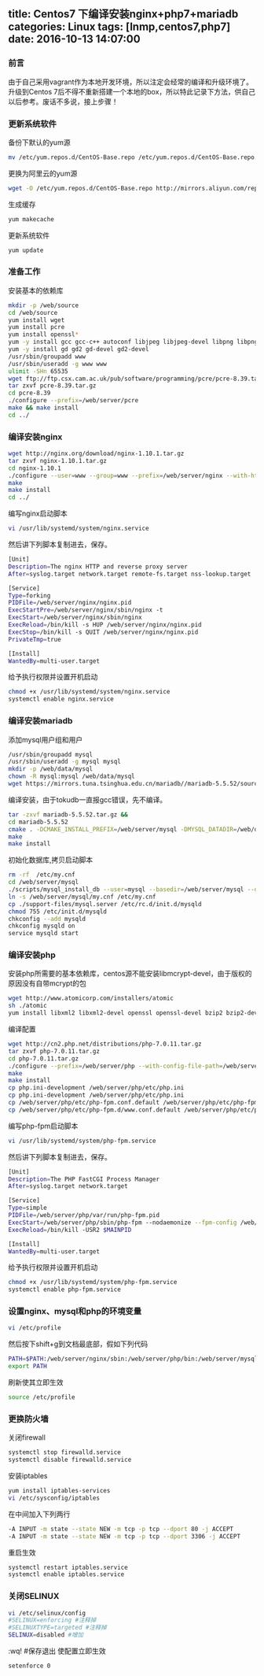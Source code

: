 title: Centos7 下编译安装nginx+php7+mariadb
categories: Linux
tags: [lnmp,centos7,php7]
date: 2016-10-13 14:07:00
---


### 前言
由于自己采用vagrant作为本地开发环境，所以注定会经常的编译和升级环境了。升级到Centos 7后不得不重新搭建一个本地的box，所以特此记录下方法，供自己以后参考。废话不多说，接上步骤！
<!-- more -->
### 更新系统软件
备份下默认的yum源
```sh
mv /etc/yum.repos.d/CentOS-Base.repo /etc/yum.repos.d/CentOS-Base.repo.backup
```
更换为阿里云的yum源
```sh
wget -O /etc/yum.repos.d/CentOS-Base.repo http://mirrors.aliyun.com/repo/Centos-7.repo
```
生成缓存
```sh
yum makecache
```
更新系统软件
```sh
yum update
```

### 准备工作

安装基本的依赖库
```sh
mkdir -p /web/source
cd /web/source
yum install wget
yum install pcre
yum install openssl*
yum -y install gcc gcc-c++ autoconf libjpeg libjpeg-devel libpng libpng-devel freetype freetype-devel libxml2 libxml2-devel zlib zlib-devel glibc glibc-devel glib2 glib2-devel bzip2 bzip2-devel ncurses ncurses-devel curl curl-devel e2fsprogs e2fsprogs-devel krb5 krb5-devel libidn libidn-devel openssl openssl-devel openldap openldap-devel nss_ldap openldap-clients openldap-servers make jemalloc-devel  cmake boost-devel
yum -y install gd gd2 gd-devel gd2-devel
/usr/sbin/groupadd www
/usr/sbin/useradd -g www www
ulimit -SHn 65535
wget ftp://ftp.csx.cam.ac.uk/pub/software/programming/pcre/pcre-8.39.tar.gz
tar zxvf pcre-8.39.tar.gz
cd pcre-8.39
./configure --prefix=/web/server/pcre
make && make install
cd ../
```
### 编译安装nginx

```sh
wget http://nginx.org/download/nginx-1.10.1.tar.gz
tar zxvf nginx-1.10.1.tar.gz  
cd nginx-1.10.1  
./configure --user=www --group=www --prefix=/web/server/nginx --with-http_stub_status_module --with-http_ssl_module --with-pcre=/web/source/pcre-8.39 --with-http_realip_module --with-http_image_filter_module  
make  
make install  
cd ../  
```
编写nginx启动脚本
```sh
vi /usr/lib/systemd/system/nginx.service
```
然后讲下列脚本复制进去，保存。
```sh
[Unit]
Description=The nginx HTTP and reverse proxy server
After=syslog.target network.target remote-fs.target nss-lookup.target

[Service]
Type=forking
PIDFile=/web/server/nginx/nginx.pid
ExecStartPre=/web/server/nginx/sbin/nginx -t
ExecStart=/web/server/nginx/sbin/nginx
ExecReload=/bin/kill -s HUP /web/server/nginx/nginx.pid
ExecStop=/bin/kill -s QUIT /web/server/nginx/nginx.pid
PrivateTmp=true

[Install]
WantedBy=multi-user.target
```
给予执行权限并设置开机启动
```sh
chmod +x /usr/lib/systemd/system/nginx.service
systemctl enable nginx.service
```

### 编译安装mariadb
添加mysql用户组和用户
```sh
/usr/sbin/groupadd mysql  
/usr/sbin/useradd -g mysql mysql
mkdir -p /web/data/mysql 
chown -R mysql:mysql /web/data/mysql
wget https://mirrors.tuna.tsinghua.edu.cn/mariadb//mariadb-5.5.52/source/mariadb-5.5.52.tar.gz
```
编译安装，由于tokudb一直报gcc错误，先不编译。
```sh
tar -zxvf mariadb-5.5.52.tar.gz &&
cd mariadb-5.5.52
cmake . -DCMAKE_INSTALL_PREFIX=/web/server/mysql -DMYSQL_DATADIR=/web/data/mysql -DSYSCONFDIR=/etc -DWITHOUT_TOKUDB=1
make
make install
```
初始化数据库,拷贝启动脚本
```sh
rm -rf  /etc/my.cnf 
cd /web/server/mysql
./scripts/mysql_install_db --user=mysql --basedir=/web/server/mysql --datadir=/web/data/mysql
ln -s /web/server/mysql/my.cnf /etc/my.cnf 
cp ./support-files/mysql.server /etc/rc.d/init.d/mysqld 
chmod 755 /etc/init.d/mysqld 
chkconfig --add mysqld
chkconfig mysqld on
service mysqld start
```

### 编译安装php
安装php所需要的基本依赖库，centos源不能安装libmcrypt-devel，由于版权的原因没有自带mcrypt的包
```sh
wget http://www.atomicorp.com/installers/atomic
sh ./atomic
yum install libxml2 libxml2-devel openssl openssl-devel bzip2 bzip2-devel libcurl libcurl-devel libjpeg libjpeg-devel libpng libpng-devel freetype freetype-devel gmp gmp-devel php-mcrypt  libmcrypt libmcrypt-devel readline readline-devel libxslt libxslt-devel
```
编译配置
```sh
wget http://cn2.php.net/distributions/php-7.0.11.tar.gz
tar zxvf php-7.0.11.tar.gz
cd php-7.0.11.tar.gz
./configure --prefix=/web/server/php --with-config-file-path=/web/server/php/etc --with-fpm-user=www --with-fpm-group=www --with-iconv-dir --with-freetype-dir --with-jpeg-dir --with-png-dir --with-zlib --with-libxml-dir --enable-xml --disable-rpath --enable-bcmath --enable-shmop --enable-sysvsem --enable-inline-optimization --with-curl --enable-mbregex --enable-fpm --enable-mbstring --with-mcrypt --with-gd --enable-gd-jis-conv --enable-gd-native-ttf --with-openssl --with-mhash --enable-pcntl --enable-sockets --with-xmlrpc --enable-zip --enable-soap --enable-opcache --with-libmbfl --with-onig --enable-pdo --with-mysqli=mysqlnd --with-pdo-mysql=mysqlnd --with-pdo-mysql --enable-mysqlnd-compression-support --with-pear --enable-maintainer-zts   
make  
make install  
cp php.ini-development /web/server/php/etc/php.ini  
cp php.ini-development /web/server/php/etc/php.ini
cp /web/server/php/etc/php-fpm.conf.default /web/server/php/etc/php-fpm.conf
cp /web/server/php/etc/php-fpm.d/www.conf.default /web/server/php/etc/php-fpm.d/www.conf
```
编写php-fpm启动脚本
```sh
vi /usr/lib/systemd/system/php-fpm.service
```
然后讲下列脚本复制进去，保存。
```sh
[Unit]
Description=The PHP FastCGI Process Manager
After=syslog.target network.target

[Service]
Type=simple
PIDFile=/web/server/php/var/run/php-fpm.pid
ExecStart=/web/server/php/sbin/php-fpm --nodaemonize --fpm-config /web/server/php/etc/php-fpm.conf
ExecReload=/bin/kill -USR2 $MAINPID

[Install]
WantedBy=multi-user.target

```
给予执行权限并设置开机启动
```sh
chmod +x /usr/lib/systemd/system/php-fpm.service
systemctl enable php-fpm.service
```

### 设置nginx、mysql和php的环境变量
```sh
vi /etc/profile
```
然后按下shift+g到文档最底部，假如下列代码
```sh
PATH=$PATH:/web/server/nginx/sbin:/web/server/php/bin:/web/server/mysql/bin
export PATH
```
刷新使其立即生效
```sh
source /etc/profile
```

### 更换防火墙
关闭firewall
```sh
systemctl stop firewalld.service 
systemctl disable firewalld.service 
```
安装iptables
```sh
yum install iptables-services 
vi /etc/sysconfig/iptables 
```
在中间加入下列两行
```sh
-A INPUT -m state --state NEW -m tcp -p tcp --dport 80 -j ACCEPT
-A INPUT -m state --state NEW -m tcp -p tcp --dport 3306 -j ACCEPT
```
重启生效
```sh
systemctl restart iptables.service 
systemctl enable iptables.service 
```

### 关闭SELINUX
```sh
vi /etc/selinux/config
#SELINUX=enforcing #注释掉
#SELINUXTYPE=targeted #注释掉
SELINUX=disabled #增加
```
:wq! #保存退出
使配置立即生效
```sh
setenforce 0 
```